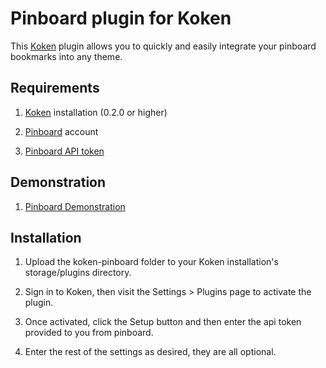 Pinboard plugin for Koken
=================================

This [Koken](http://koken.me) plugin allows you to quickly and easily integrate your pinboard bookmarks into any theme.

Requirements
------------

1. [Koken](http://koken.me) installation (0.2.0 or higher)

2. [Pinboard](http://www.pinboard.in) account

3. [Pinboard API token](https://pinboard.in/settings/password)

Demonstration
------------

1. [Pinboard Demonstration](http://laurendavissmith.com/pages/pinboard-plugin-demo/)

Installation
------------

1. Upload the koken-pinboard folder to your Koken installation's storage/plugins directory.

2. Sign in to Koken, then visit the Settings > Plugins page to activate the plugin.

3. Once activated, click the Setup button and then enter the api token provided to you from pinboard.

4. Enter the rest of the settings as desired, they are all optional.
